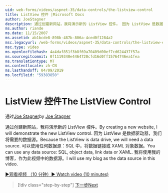 ```yaml
---
uid: web-forms/videos/aspnet-35/data-controls/the-listview-control
title: ListView 控件 |Microsoft Docs
author: JoeStagner
description: 通过创建新网站，我将演示新的 ListView 控件。 因为 ListView 是数据驱动器，我们将需要的数据源。 可以使用任何数据...
ms.author: riande
ms.date: 11/15/2007
ms.assetid: ab1bcde8-898b-487b-806a-4ced0f1284a2
msc.legacyurl: /web-forms/videos/aspnet-35/data-controls/the-listview-control
msc.type: video
ms.openlocfilehash: 4a4daf851f3b8f69a70409d00ef7cd624437f57a
ms.sourcegitcommit: 0f1119340e4464720cfd16d0ff15764746ea1fea
ms.translationtype: MT
ms.contentlocale: zh-CN
ms.lasthandoff: 04/09/2019
ms.locfileid: "59383850"
---
```

# <a name="the-listview-control"></a><span data-ttu-id="43d3c-105">ListView 控件</span><span class="sxs-lookup"><span data-stu-id="43d3c-105">The ListView Control</span></span>

<span data-ttu-id="43d3c-106">通过[Joe Stagner](https://github.com/JoeStagner)</span><span class="sxs-lookup"><span data-stu-id="43d3c-106">by [Joe Stagner](https://github.com/JoeStagner)</span></span>

<span data-ttu-id="43d3c-107">通过创建新网站，我将演示新的 ListView 控件。</span><span class="sxs-lookup"><span data-stu-id="43d3c-107">By creating a new website, I will demonstrate the new ListView control.</span></span> <span data-ttu-id="43d3c-108">因为 ListView 是数据驱动器，我们将需要的数据源。</span><span class="sxs-lookup"><span data-stu-id="43d3c-108">Because the ListView is data drive, we will need a data source.</span></span> <span data-ttu-id="43d3c-109">可以使用任何数据源：SQL 中，将数据链接或 XAML 对象数据。</span><span class="sxs-lookup"><span data-stu-id="43d3c-109">You can use any data source: SQL, object data, link data or XAML.</span></span> <span data-ttu-id="43d3c-110">我将使用我的博客，作为此视频中的数据源。</span><span class="sxs-lookup"><span data-stu-id="43d3c-110">I will use my blog as the data source in this video.</span></span>

[<span data-ttu-id="43d3c-111">&#9654;观看视频 （10 分钟）</span><span class="sxs-lookup"><span data-stu-id="43d3c-111">&#9654; Watch video (10 minutes)</span></span>](https://channel9.msdn.com/Blogs/ASP-NET-Site-Videos/the-listview-control)

> [!div class="step-by-step"]
> [<span data-ttu-id="43d3c-112">下一步</span><span class="sxs-lookup"><span data-stu-id="43d3c-112">Next</span></span>](the-datapager-control.md)
